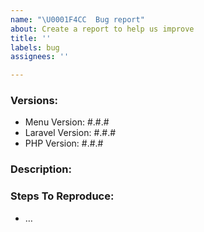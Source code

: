 ```yaml
---
name: "\U0001F4CC  Bug report"
about: Create a report to help us improve
title: ''
labels: bug
assignees: ''

---
```


### Versions:
- Menu Version: #.#.#
- Laravel Version: #.#.#
- PHP Version: #.#.#

### Description:

<!-- Please describe in detail the nature of the bug, code samples, etc. -->

### Steps To Reproduce:

- …
